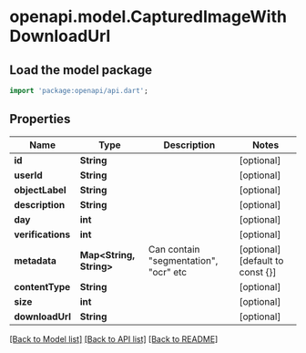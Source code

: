 # openapi.model.CapturedImageWithDownloadUrl

## Load the model package
```dart
import 'package:openapi/api.dart';
```

## Properties
Name | Type | Description | Notes
------------ | ------------- | ------------- | -------------
**id** | **String** |  | [optional] 
**userId** | **String** |  | [optional] 
**objectLabel** | **String** |  | [optional] 
**description** | **String** |  | [optional] 
**day** | **int** |  | [optional] 
**verifications** | **int** |  | [optional] 
**metadata** | **Map<String, String>** | Can contain \"segmentation\", \"ocr\" etc | [optional] [default to const {}]
**contentType** | **String** |  | [optional] 
**size** | **int** |  | [optional] 
**downloadUrl** | **String** |  | [optional] 

[[Back to Model list]](../README.md#documentation-for-models) [[Back to API list]](../README.md#documentation-for-api-endpoints) [[Back to README]](../README.md)


